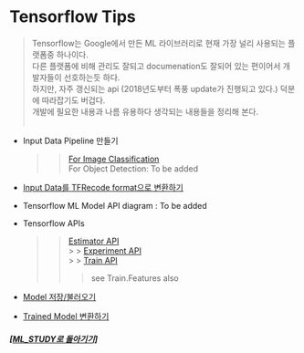 # Tensorflow Tips

> Tensorflow는 Google에서 만든 ML 라이브러리로 현재 가장 널리 사용되는 플랫폼중 하나이다. <br>
> 다른 플랫폼에 비해 관리도 잘되고 documenation도 잘되어 있는 편이어서 개발자들이 선호하는듯 하다. <br>
> 하지만, 자주 갱신되는 api (2018년도부터 폭풍 update가 진행되고 있다.) 덕분에 따라잡기도 버겁다. <br>
> 개발에 필요한 내용과 나름 유용하다 생각되는 내용들을 정리해 본다. <br><br>

- Input Data Pipeline 만들기

  > > [For Image Classification](https://github.com/elemag1414/ML_STUDY/blob/master/Tensorflow/data_pipeline.md) <br>
  > > For Object Detection: To be added

- [Input Data를 TFRecode format으로 변환하기](tfRecord.md)

- Tensorflow ML Model API diagram : To be added

- Tensorflow APIs

  > > [Estimator API](https://www.tensorflow.org/api_docs/python/tf/estimator) <br> > > [Experiment API](https://www.tensorflow.org/api_docs/python/tf/experimental) <br> > > [Train API](https://www.tensorflow.org/api_docs/python/tf/train) <br>
  > >
  > > > see Train.Features also

- [Model 저장/불러오기](https://github.com/elemag1414/ML_STUDY/blob/master/Tensorflow/Model_Save_Load.md)
- [Trained Model 변환하기](https://github.com/elemag1414/ML_STUDY/blob/master/Tensorflow/Model_Conversion.md)

##### [[ML_STUDY로 돌아기기]](https://github.com/elemag1414/ML_STUDY)

